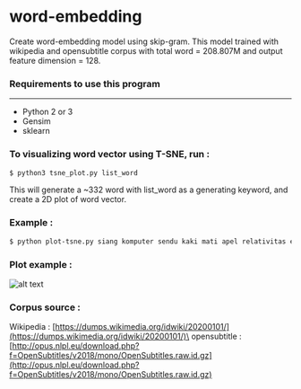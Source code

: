 # word-embedding

Create word-embedding model using skip-gram. This model trained with wikipedia and opensubtitle corpus with total word = 208.807M and output feature dimension = 128.


### Requirements to use this program
--------
  - Python 2 or 3
  - Gensim
  - sklearn



### To visualizing word vector using T-SNE, run :

``` bash
$ python3 tsne_plot.py list_word
```
This will generate a ~332 word with list_word as a generating keyword, and create
a 2D plot of word vector.

### Example :
```bash
$ python plot-tsne.py siang komputer sendu kaki mati apel relativitas emansipasi jokowi

```

### Plot example :
![alt text](tsne_plot.jpg)
### Corpus source :
Wikipedia : [https://dumps.wikimedia.org/idwiki/20200101/](https://dumps.wikimedia.org/idwiki/20200101/)\
opensubtitle : [http://opus.nlpl.eu/download.php?f=OpenSubtitles/v2018/mono/OpenSubtitles.raw.id.gz](http://opus.nlpl.eu/download.php?f=OpenSubtitles/v2018/mono/OpenSubtitles.raw.id.gz)
